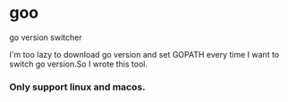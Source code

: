 # goo
go version switcher

I'm too lazy to download go version and set GOPATH every time I want to switch go version.So I wrote this tool.
### **Only support linux and macos.**